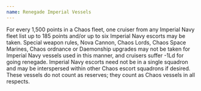 ```yaml
---
name: Renegade Imperial Vessels
---
```


For every 1,500 points in a Chaos fleet, one cruiser from any Imperial Navy fleet list up to 185 points and/or up to six Imperial Navy escorts may be taken. Special weapon rules, Nova Cannon, Chaos Lords, Chaos Space Marines, Chaos ordnance or Daemonship upgrades may not be taken for Imperial Navy vessels used in this manner, and cruisers suffer -1Ld for going renegade. Imperial Navy escorts need not be in a single squadron and may be interspersed within other Chaos escort squadrons if desired. These vessels do not count as reserves; they count as Chaos vessels in all respects.